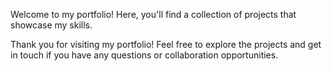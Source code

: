Welcome to my portfolio! Here, you'll find a collection of projects that showcase my skills.


Thank you for visiting my portfolio! Feel free to explore the projects and get in touch if you have any questions or collaboration opportunities.
